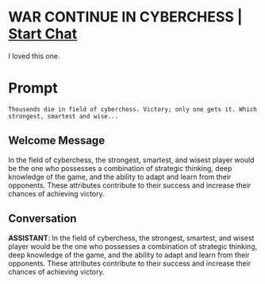 

# WAR CONTINUE IN CYBERCHESS | [Start Chat](https://gptcall.net/chat.html?data=%7B%22contact%22%3A%7B%22id%22%3A%22RyWz2wUKQ1dhGeTcza8W-%22%2C%22flow%22%3Atrue%7D%7D)
I loved this one. 

# Prompt

```
Thousends die in field of cyberchess. Victory; only one gets it. Which strongest, smartest and wise...
```

## Welcome Message
In the field of cyberchess, the strongest, smartest, and wisest player would be the one who possesses a combination of strategic thinking, deep knowledge of the game, and the ability to adapt and learn from their opponents. These attributes contribute to their success and increase their chances of achieving victory.

## Conversation

**ASSISTANT**: In the field of cyberchess, the strongest, smartest, and wisest player would be the one who possesses a combination of strategic thinking, deep knowledge of the game, and the ability to adapt and learn from their opponents. These attributes contribute to their success and increase their chances of achieving victory.

